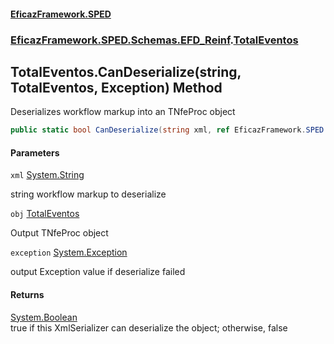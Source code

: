 #### [EficazFramework.SPED](EficazFrameworkSPED.md 'EficazFramework SPED')
### [EficazFramework.SPED.Schemas.EFD_Reinf](EficazFramework.SPED.Schemas.EFD_Reinf.md 'EficazFramework.SPED.Schemas.EFD_Reinf').[TotalEventos](EficazFramework.SPED.Schemas.EFD_Reinf/TotalEventos.md 'EficazFramework.SPED.Schemas.EFD_Reinf.TotalEventos')

## TotalEventos.CanDeserialize(string, TotalEventos, Exception) Method

Deserializes workflow markup into an TNfeProc object

```csharp
public static bool CanDeserialize(string xml, ref EficazFramework.SPED.Schemas.EFD_Reinf.TotalEventos obj, ref System.Exception exception);
```
#### Parameters

<a name='EficazFramework.SPED.Schemas.EFD_Reinf.TotalEventos.CanDeserialize(string,EficazFramework.SPED.Schemas.EFD_Reinf.TotalEventos,System.Exception).xml'></a>

`xml` [System.String](https://docs.microsoft.com/en-us/dotnet/api/System.String 'System.String')

string workflow markup to deserialize

<a name='EficazFramework.SPED.Schemas.EFD_Reinf.TotalEventos.CanDeserialize(string,EficazFramework.SPED.Schemas.EFD_Reinf.TotalEventos,System.Exception).obj'></a>

`obj` [TotalEventos](EficazFramework.SPED.Schemas.EFD_Reinf/TotalEventos.md 'EficazFramework.SPED.Schemas.EFD_Reinf.TotalEventos')

Output TNfeProc object

<a name='EficazFramework.SPED.Schemas.EFD_Reinf.TotalEventos.CanDeserialize(string,EficazFramework.SPED.Schemas.EFD_Reinf.TotalEventos,System.Exception).exception'></a>

`exception` [System.Exception](https://docs.microsoft.com/en-us/dotnet/api/System.Exception 'System.Exception')

output Exception value if deserialize failed

#### Returns
[System.Boolean](https://docs.microsoft.com/en-us/dotnet/api/System.Boolean 'System.Boolean')  
true if this XmlSerializer can deserialize the object; otherwise, false